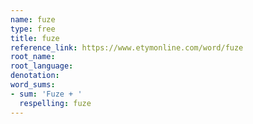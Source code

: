 ```yaml
---
name: fuze
type: free
title: fuze
reference_link: https://www.etymonline.com/word/fuze
root_name: 
root_language: 
denotation: 
word_sums:
- sum: 'Fuze + '
  respelling: fuze
---
```

